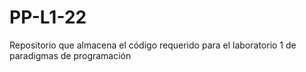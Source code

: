 # PP-L1-22
Repositorio que almacena el código requerido para el laboratorio 1 de paradigmas de programación
